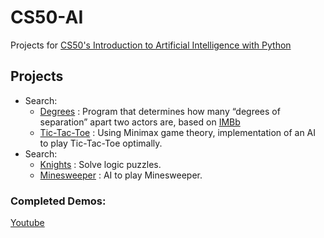 # CS50-AI

Projects for [CS50's Introduction to Artificial Intelligence with Python](http://cs50.harvard.edu/ai/)

## Projects
  - Search:
    - [Degrees](./degrees/) : Program that determines how many “degrees of separation” apart two actors are, based on [IMBb](https://imdb.com)
    - [Tic-Tac-Toe](./tictactoe/) : Using Minimax game theory, implementation of an AI to play Tic-Tac-Toe optimally.
  - Search:
    - [Knights](./knights/) : Solve logic puzzles.
    - [Minesweeper](./minesweeper/) : AI to play Minesweeper.

  
### Completed Demos:
[Youtube](https://www.youtube.com/playlist?list=PLBk9oZ4AUb2sBAk5qfRq1UgUiEH7ixD-Q)

